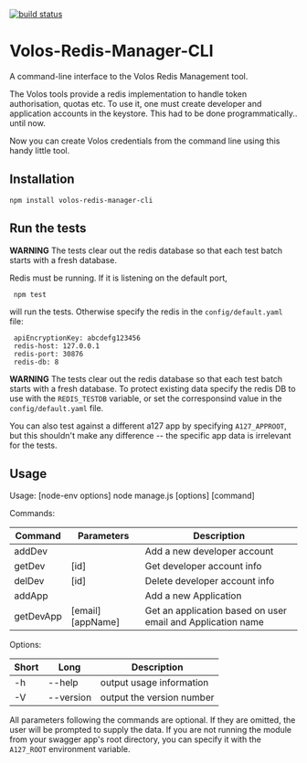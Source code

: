 [![build status](https://ci.gitlab.com/projects/6937/status.png?ref=master)](https://ci.gitlab.com/projects/6937?ref=master)

# Volos-Redis-Manager-CLI

A command-line interface to the Volos Redis Management tool.

The Volos tools provide a redis implementation to handle token authorisation, quotas etc. To use it, one must create
developer and application accounts in the keystore. This had to be done programmatically.. until now. 

Now you can create Volos credentials from the command line using this handy little tool.

## Installation

    npm install volos-redis-manager-cli
    
## Run the tests

**WARNING** The tests clear out the redis database so that each test batch starts with a fresh database.

Redis must be running. If it is listening on the default port,
     
     npm test
     
will run the tests. Otherwise specify the redis in the `config/default.yaml` file:
     
     apiEncryptionKey: abcdefg123456
     redis-host: 127.0.0.1
     redis-port: 30876
     redis-db: 8

**WARNING** The tests clear out the redis database so that each test batch starts with a fresh database. To protect existing
data specify the redis DB to use with the `REDIS_TESTDB` variable, or set the corresponsind value in the `config/default.yaml` file.

You can also test against a different a127 app by specifying `A127_APPROOT`, but this shouldn't make any difference -- the 
specific app data is irrelevant for the tests.

## Usage

Usage: [node-env options] node manage.js [options] [command]

Commands:

| Command | Parameters | Description |
|---------|------------|-------------|
|addDev   |            |  Add a new developer account |
|getDev   | [id]       |  Get developer account info
|delDev   | [id]       |  Delete developer account info |
|addApp   |            |  Add a new Application |
|getDevApp| [email] [appName]|  Get an application based on user email and Application name |

Options:

| Short | Long     | Description |
|-------|----------|-------------|
|    -h | --help   |  output usage information |
|   -V  | --version |  output the version number |

All parameters following the commands are optional. If they are omitted, the user will be prompted to supply the data.
If you are not running the module from your swagger app's root directory, you can specify it with the `A127_ROOT` environment
variable.

